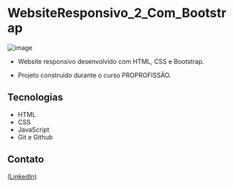 # WebsiteResponsivo_2_Com_Bootstrap

![image](https://github.com/JoaoEduSB/WebsiteResponsivo_2_Com_Bootstrap/assets/146045770/bb38e89f-3a8a-44e3-b19b-d9ecb3a98204)

- Website responsivo desenvolvido com HTML, CSS e Bootstrap.

- Projeto construído durante o curso PROPROFISSÃO.

## Tecnologias

- HTML
- CSS
- JavaScript
- Git e Github

## Contato
[(LinkedIn)](https://www.linkedin.com/in/joaoedusb/)
